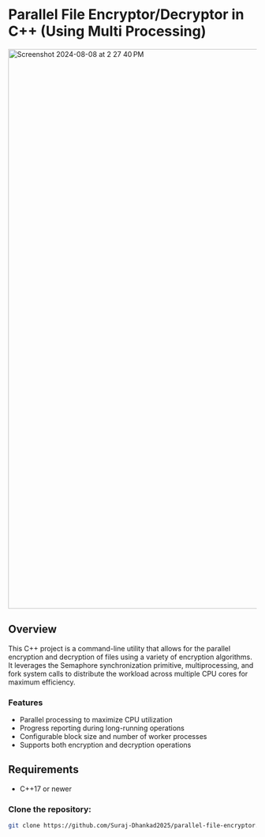 # Parallel File Encryptor/Decryptor in C++ (Using Multi Processing)
<img width="1133" alt="Screenshot 2024-08-08 at 2 27 40 PM" src="https://github.com/user-attachments/assets/5e7ad9eb-292c-44d8-98ca-882482f20c11">

## Overview

This C++ project is a command-line utility that allows for the parallel encryption and decryption of files using a variety of encryption algorithms. It leverages the Semaphore synchronization primitive, multiprocessing, and fork system calls to distribute the workload across multiple CPU cores for maximum efficiency.

### Features

- Parallel processing to maximize CPU utilization
- Progress reporting during long-running operations
- Configurable block size and number of worker processes
- Supports both encryption and decryption operations

## Requirements

- C++17 or newer

### Clone the repository:

```bash
git clone https://github.com/Suraj-Dhankad2025/parallel-file-encryptor.git
